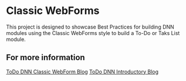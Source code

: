 ﻿# Classic WebForms
This project is designed to showcase Best Practices for building DNN modules using the Classic WebForms style to build a To-Do or Taks List module.

## For more information

[ToDo DNN Classic WebForm Blog](http://www.charlesnurse.com/Blog/Post/1584/ToDo-DNN-2-Classic-WebForms)
[ToDo DNN Introductory Blog](http://www.charlesnurse.com/Blog/Post/1583/ToDo-DNN-1-Introduction)